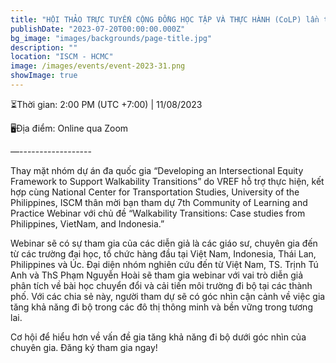 ```yaml
---
title: "HỘI THẢO TRỰC TUYẾN CỘNG ĐỒNG HỌC TẬP VÀ THỰC HÀNH (CoLP) lần thứ 7: CHUYỂN TIẾP KHẢ NĂNG ĐI BỘ - NGHIÊN CỨU TRƯỜNG HỢP TỪ PHILIPPINES, VIỆT NAM VÀ INDONESIA"
publishDate: "2023-07-20T00:00:00.000Z"
bg_image: "images/backgrounds/page-title.jpg"
description: "" 
location: "ISCM - HCMC"
image: /images/events/event-2023-31.png
showImage: true
---
```

⏳Thời gian: 2:00 PM (UTC +7:00) | 11/08/2023

🖥️Địa điểm: Online qua Zoom

—------------------

Thay mặt nhóm dự án đa quốc gia “Developing an Intersectional Equity Framework to Support Walkability Transitions” do VREF hỗ trợ thực hiện, kết hợp cùng National Center for Transportation Studies, University of the Philippines, ISCM thân mời bạn tham dự 7th Community of Learning and Practice Webinar với chủ đề “Walkability Transitions: Case studies from Philippines, VietNam, and Indonesia.”

Webinar sẽ có sự tham gia của các diễn giả là các giáo sư, chuyên gia đến từ các trường đại học, tổ chức hàng đầu tại Việt Nam, Indonesia, Thái Lan, Philippines và Úc. Đại diện nhóm nghiên cứu đến từ Việt Nam, TS. Trịnh Tú Anh và ThS Phạm Nguyễn Hoài sẽ tham gia webinar với vai trò diễn giả phân tích về bài học chuyển đổi và cải tiến môi trường đi bộ tại các thành phố. Với các chia sẻ này, người tham dự sẽ có góc nhìn cận cảnh về việc gia tăng khả năng đi bộ trong các đô thị thông minh và bền vững trong tương lai.

Cơ hội để hiểu hơn về vấn đề gia tăng khả năng đi bộ dưới góc nhìn của chuyên gia. Đăng ký tham gia ngay!